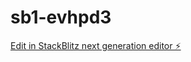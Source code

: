 # sb1-evhpd3

[Edit in StackBlitz next generation editor ⚡️](https://stackblitz.com/~/github.com/Metaheuristic08/sb1-evhpd3)